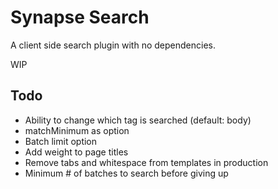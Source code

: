 # Synapse Search

A client side search plugin with no dependencies.

WIP

## Todo
- Ability to change which tag is searched (default: body)
- matchMinimum as option
- Batch limit option
- Add weight to page titles
- Remove tabs and whitespace from templates in production
- Minimum # of batches to search before giving up
